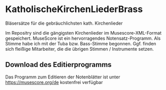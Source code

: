 # KatholischeKirchenLiederBrass
Bläsersätze für die gebräuchlichsten kath. Kirchenlieder

Im Repositry sind die gängigsten Kirchenlieder im Musescore-XML-Format gespeichert. MuseScore ist ein hervorragendes Notensatz-Programm. Als Stimme habe ich mit der Tuba bzw. Bass-Stimme begonnen. Ggf. finden sich fleißige Mitarbeiter, die die übrigen Stimmen / Instrumente setzen.

## Download des Editierprogramms
Das Programm zum Editieren der Notenblätter ist unter https://musescore.org/de kostenfrei verfügbar
